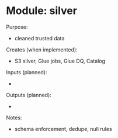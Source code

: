 # Module: silver

Purpose:
- cleaned trusted data

Creates (when implemented):
-  S3 silver, Glue jobs, Glue DQ, Catalog

Inputs (planned):
- <key variables>

Outputs (planned):
- <key outputs>

Notes:
- schema enforcement, dedupe, null rules
